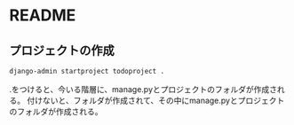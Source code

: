 # README

## プロジェクトの作成

```sh
django-admin startproject todoproject .

```

.をつけると、今いる階層に、manage.pyとプロジェクトのフォルダが作成される。
付けないと、フォルダが作成されて、その中にmanage.pyとプロジェクトのフォルダが作成される。


